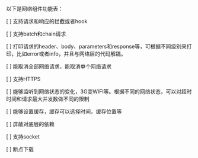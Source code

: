 以下是网络组件功能表：

[ ] 支持请求和响应的拦截或者hook

[ ] 支持batch和chain请求

[ ] 打印请求的header、body、parameters和response等，可根据不同级别来打印，比如error或者info，并且与网络层的代码解耦。

[ ] 能取消全部网络请求，能取消单个网络请求

[ ] 支持HTTPS

[ ] 能够监听到网络状态的变化，3G变WIFI等。根据不同的网络状态，可以对超时时间和请求最大并发数做不同的限制

[ ] 能够设置缓存，缓存可以选择时间，缓存位置等

[ ] 屏蔽对底层的依赖

[ ] 支持socket

[ ] 断点下载
